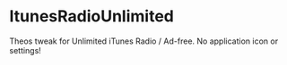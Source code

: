 ItunesRadioUnlimited
====================

Theos tweak for Unlimited iTunes Radio / Ad-free. No application icon or settings!